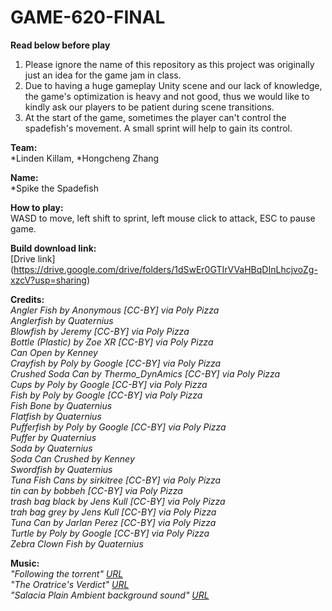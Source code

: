 # GAME-620-FINAL 

**Read below before play**
1. Please ignore the name of this repository as this project was originally just an idea for the game jam in class. <br>
2. Due to having a huge gameplay Unity scene and our lack of knowledge, the game's optimization is heavy and not good, thus we would like to kindly ask our players to be patient during scene transitions. <br>
3. At the start of the game, sometimes the player can't control the spadefish's movement. A small sprint will help to gain its control. <br>

**Team:** <br>
*Linden Killam, 
*Hongcheng Zhang

**Name:** <br>
*Spike the Spadefish

**How to play:** <br>
WASD to move, left shift to sprint, left mouse click to attack, ESC to pause game. 

**Build download link:** <br>
[Drive link] (https://drive.google.com/drive/folders/1dSwEr0GTIrVVaHBqDInLhcjvoZg-xzcV?usp=sharing)

**Credits:** <br>
_Angler Fish by Anonymous [CC-BY] via Poly Pizza_<br>
_Anglerfish by Quaternius_<br>
_Blowfish by Jeremy [CC-BY] via Poly Pizza_<br>
_Bottle (Plastic) by Zoe XR [CC-BY] via Poly Pizza_<br>
_Can Open by Kenney_<br>
_Crayfish by Poly by Google [CC-BY] via Poly Pizza_<br>
_Crushed Soda Can by Thermo_DynAmics [CC-BY] via Poly Pizza_<br>
_Cups by Poly by Google [CC-BY] via Poly Pizza_<br>
_Fish by Poly by Google [CC-BY] via Poly Pizza_<br>
_Fish Bone by Quaternius_<br>
_Flatfish by Quaternius_<br>
_Pufferfish by Poly by Google [CC-BY] via Poly Pizza_<br>
_Puffer by Quaternius_<br>
_Soda by Quaternius_<br>
_Soda Can Crushed by Kenney_<br>
_Swordfish by Quaternius_<br>
_Tuna Fish Cans by sirkitree [CC-BY] via Poly Pizza_<br>
_tin can by bobbeh [CC-BY] via Poly Pizza_<br>
_trash bag black by Jens Kull [CC-BY] via Poly Pizza_<br>
_trah bag grey by Jens Kull [CC-BY] via Poly Pizza_<br>
_Tuna Can by Jarlan Perez [CC-BY] via Poly Pizza_<br>
_Turtle by Poly by Google [CC-BY] via Poly Pizza_<br>
_Zebra Clown Fish by Quaternius_<br>

**Music:** <br>
_"Following the torrent" [URL](https://youtu.be/6eJuMFs7J00?list=PLwO9-zIqdr4nR6v8eoSCIHF2yxyLCHYxz)_<br>
_"The Oratrice's Verdict" [URL](https://youtu.be/qUkxoIu9nfo)_<br>
_"Salacia Plain Ambient background sound" [URL](https://youtu.be/gRD5GSRqyaA)_ <br>
